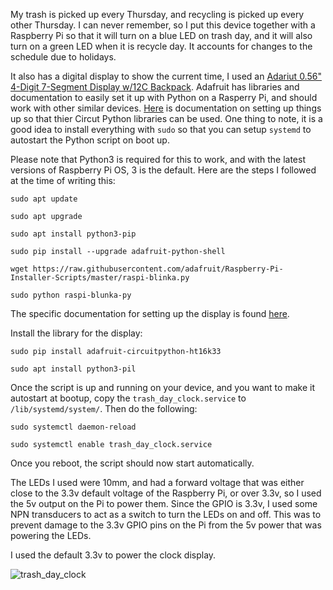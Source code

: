 My trash is picked up every Thursday, and recycling is picked up every other Thursday. I can never remember, so I put this device together with a Raspberry Pi so that it will turn on a blue LED on trash day, and it will also turn on a green LED when it is recycle day. It accounts for changes to the schedule due to holidays.

It also has a digital display to show the current time, I used an [Adariut 0.56" 4-Digit 7-Segment Display w/12C Backpack](https://www.adafruit.com/product/879). Adafruit has libraries and documentation to easily set it up with Python on a Rasperry Pi, and should work with other similar devices. [Here](https://learn.adafruit.com/circuitpython-on-raspberrypi-linux/installing-circuitpython-on-raspberry-pi) is documentation on setting up things up so that thier Circut Python libraries can be used. One thing to note, it is a good idea to install everything with `sudo` so that you can setup `systemd` to autostart the Python script on boot up.

Please note that Python3 is required for this to work, and with the latest versions of Raspberry Pi OS, 3 is the default. Here are the steps I followed at the time of writing this:

```
sudo apt update
```
```
sudo apt upgrade
```
```
sudo apt install python3-pip
```
```
sudo pip install --upgrade adafruit-python-shell
```
```
wget https://raw.githubusercontent.com/adafruit/Raspberry-Pi-Installer-Scripts/master/raspi-blinka.py
```
```
sudo python raspi-blunka-py
```

The specific documentation for setting up the display is found [here](https://learn.adafruit.com/adafruit-led-backpack/0-dot-56-seven-segment-backpack). 

Install the library for the display:

```
sudo pip install adafruit-circuitpython-ht16k33
```
```
sudo apt install python3-pil
```

Once the script is up and running on your device, and you want to make it autostart at bootup, copy the `trash_day_clock.service` to `/lib/systemd/system/`. Then do the following:

```
sudo systemctl daemon-reload
```
```
sudo systemctl enable trash_day_clock.service
```

Once you reboot, the script should now start automatically. 

The LEDs I used were 10mm, and had a forward voltage that was either close to the 3.3v default voltage of the Raspberry Pi, or over 3.3v, so I used the 5v output on the Pi to power them. Since the GPIO is 3.3v, I used some NPN transducers to act as a switch to turn the LEDs on and off. This was to prevent damage to the 3.3v GPIO pins on the Pi from the 5v power that was powering the LEDs.

I used the default 3.3v to power the clock display.

![trash_day_clock](https://user-images.githubusercontent.com/13930891/156907942-9959b24c-229d-42d3-a974-23f82d915642.jpg)


